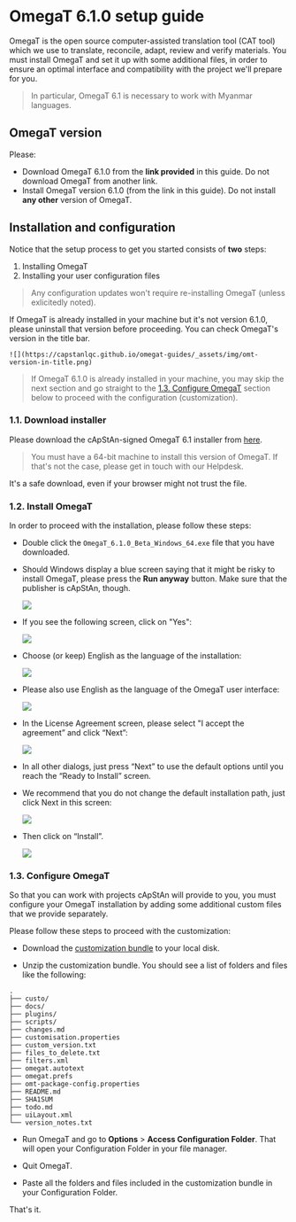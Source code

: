 <!-- #  OmegaT 6.1.0 installation and setup guide -->
#  OmegaT 6.1.0 setup guide

OmegaT is the open source computer-assisted translation tool (CAT tool) which we use to translate, reconcile, adapt, review and verify materials. You must install OmegaT and set it up with some additional files, in order to ensure an optimal interface and compatibility with the project we'll prepare for you.

> In particular, OmegaT 6.1 is necessary to work with Myanmar languages.

## OmegaT version

Please: 

+ Download OmegaT 6.1.0 from the **link provided** in this guide. Do not download OmegaT from another link.
+ Install OmegaT version 6.1.0 (from the link in this guide). Do not install **any other** version of OmegaT.

## Installation and configuration

Notice that the setup process to get you started consists of **two** steps:

1. Installing OmegaT
2. Installing your user configuration files

> Any configuration updates won't require re-installing OmegaT (unless exlicitedly noted).

If OmegaT is already installed in your machine but it's not version 6.1.0, please uninstall that version before proceeding. You can check OmegaT's version in the title bar.

    ![](https://capstanlqc.github.io/omegat-guides/_assets/img/omt-version-in-title.png)


<!-- Check the [¶ How to uninstall apps on Windows 10](#how-to-uninstall-apps-on-windows-10) section below if you're not sure how to proceed. -->

> If OmegaT 6.1.0 is already installed in your machine, you may skip the next section and go straight to the [1.3. Configure OmegaT](#13-configure-omegat) section below to proceed with the configuration (customization).

### 1.1. Download installer

<!-- Please download the OmegaT 6.1 installer from [here](https://nextcloud.capstan.be/index.php/s/8o4njsQszczNG7F). -->

<!-- Please download the cApStAn-signed OmegaT 6.1 installer from [here](https://nextcloud.capstan.be/index.php/s/PM9iQGRJFZbAfYP). -->

Please download the cApStAn-signed OmegaT 6.1 installer from [here](https://github.com/capstanlqc/omegat-guides/raw/master/lfs/OmegaT_6.1.0_Beta_Windows_64_Signed.exe).



> You must have a 64-bit machine to install this version of OmegaT. If that's not the case, please get in touch with our Helpdesk. <!-- Check the [¶ 64bit or 32bit machine?](#64bit-or-32bit-machine) section below if you're not sure how to check whether you have a 64-bit or 32-bit machine. -->

It's a safe download, even if your browser might not trust the file.

### 1.2. Install OmegaT

In order to proceed with the installation, please follow these steps: 

+ Double click the `OmegaT_6.1.0_Beta_Windows_64.exe` file that you have downloaded.

+ Should Windows display a blue screen saying that it might be risky to install OmegaT, please press the **Run anyway** button. Make sure that the publisher is cApStAn, though.

    ![](https://capstanlqc.github.io/omegat-guides/_assets/img/omegat-signed-installation-smart-screen.png)

+ If you see the following screen, click on "Yes":

    ![](https://capstanlqc.github.io/omegat-guides/_assets/img/omegat-signed-installation-01.png)

+ Choose (or keep) English as the language of the installation:

    ![](https://capstanlqc.github.io/omegat-guides/_assets/img/omegat-signed-installation-02.png)
    <!-- {: style="height:50%;width:50%"} -->

+ Please also use English as the language of the OmegaT user interface:

    ![](https://capstanlqc.github.io/omegat-guides/_assets/img/omegat-signed-installation-03.png)
    <!-- {: style="height:70%;width:70%"} -->

+ In the License Agreement screen, please select "I accept the agreement” and click “Next”:

    ![](https://capstanlqc.github.io/omegat-guides/_assets/img/omegat-signed-installation-04.png)<!-- {: style="height:70%;width:70%"} -->

+ In all other dialogs, just press “Next” to use the default options until you reach the “Ready to Install” screen.

+ We recommend that you do not change the default installation path, just click Next in this screen:

    ![](https://capstanlqc.github.io/omegat-guides/_assets/img/omegat-signed-installation-05.png)

+ Then click on “Install”.

    ![](https://capstanlqc.github.io/omegat-guides/_assets/img/omegat-signed-installation-08.png)<!-- {: style="height:70%;width:70%"} -->

### 1.3. Configure OmegaT

So that you can work with projects cApStAn will provide to you, you must configure your OmegaT installation by adding some additional custom files that we provide separately.

Please follow these steps to proceed with the customization: 

+ Download the [customization bundle](https://github.com/capstanlqc/omegat-user-config/archive/refs/heads/master.zip) to your local disk.

+ Unzip the customization bundle. You should see a list of folders and files like the following: 


```
.
├── custo/
├── docs/
├── plugins/
├── scripts/
├── changes.md
├── customisation.properties
├── custom_version.txt
├── files_to_delete.txt
├── filters.xml
├── omegat.autotext
├── omegat.prefs
├── omt-package-config.properties
├── README.md
├── SHA1SUM
├── todo.md
├── uiLayout.xml
└── version_notes.txt
``` 

+ Run OmegaT and go to **Options** > **Access Configuration Folder**. That will open your Configuration Folder in your file manager.

+ Quit OmegaT.

+ Paste all the folders and files included in the customization bundle in your Configuration Folder. 

That's it. 

<!-- 
customization script 
![](https://s3.amazonaws.com/media-p.slid.es/uploads/1129410/images/7561590/pasted-from-clipboard.png)
-->


<!-- 
+ select destination location

![](https://s3.amazonaws.com/media-p.slid.es/uploads/1359547/images/8658907/pasted-from-clipboard.png)

+ select Start Menu folder

![](https://s3.amazonaws.com/media-p.slid.es/uploads/1359547/images/8658914/pasted-from-clipboard.png)

+ Create a desktop shortcut

![](https://s3.amazonaws.com/media-p.slid.es/uploads/1359547/images/8658947/pasted-from-clipboard.png)
-->

<!-- 
## Further info

### How to uninstall apps on Windows 10

If you're not use how to uninstall an app on Windows 10, the following animation might be helpful:

![](https://media.giphy.com/media/lXYwppV1wwIDOsfLJX/giphy.gif){: style="height:120%;width:120%"}


### 64bit or 32bit machine? 

To check whether your computer is 32-bit or 64-bit on Windows 10:

+ Press ++win+e++ to launch the **File Explorer**
+ Right-click on “This PC”
+ Select item “Properties” from the contextual menu
+ In the **System** window, look for “System type”. 

See screenshot below:

![](https://media.giphy.com/media/9TZa44h00DErhS7BCo/giphy.gif){: style="height:120%;width:120%"}

-->
